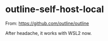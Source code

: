 # outline-self-host-local

From: https://github.com/outline/outline

After headache, it works with WSL2 now.